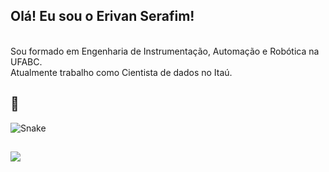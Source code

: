 <link rel="stylesheet" href="https://cdn.jsdelivr.net/gh/devicons/devicon@v2.15.1/devicon.min.css">

## Olá! Eu sou o Erivan Serafim!
<!--
<img src="https://github-readme-stats.vercel.app/api/top-langs/?username=e-serafim&theme=blue-green">
-->
<br>
Sou formado em Engenharia de Instrumentação, Automação e Robótica na UFABC.<br>
Atualmente trabalho como Cientista de dados no Itaú.
<br>
<div style="display: inline_block">
  <i class="devicon-python-plain-wordmark"></i>
  <i class="devicon-html5-plain-wordmark colored"></i>
  <i class="devicon-rstudio-plain colored"></i>
  <i class="devicon-css3-plain colored"></i>
  <i class="devicon-git-plain colored"></i>
</div>


## 🐍

<div>
  <picture>
    <source media="(prefers-color-scheme: dark)" srcset="https://github.com/e-serafim/e-serafim/blob/output/github-contribution-grid-snake-dark.svg">
    <source media="(prefers-color-scheme: light)" srcset="https://github.com/e-serafim/e-serafim/blob/output/github-contribution-grid-snake.svg">
    <img alt="Snake" src="">
  </picture>
</div>

##

<a href="https://www.linkedin.com/in/erivan-fernandes/"><img src="https://img.shields.io/badge/LinkedIn-0077B5?style=for-the-badge&logo=linkedin&logoColor=white"></a>
